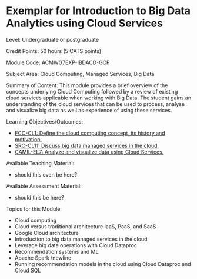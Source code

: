 # Exemplar for Introduction to Big Data Analytics using Cloud Services

Level: Undergraduate or postgraduate

Credit Points: 50 hours (5 CATS points)

Module Code: ACMWG7EXP-IBDACD-GCP

Subject Area: Cloud Computing, Managed Services, Big Data 

Summary of Content: This module provides a brief overview of the concepts 
underlying Cloud Computing followed by a review of existing cloud services 
applicable when working with Big Data. The student gains an understanding 
of the cloud services that can be used to process, analyse and visualize 
big data as well as experience of using these services.

Learning Objectives/Outcomes:

* [FCC-CL1: Define the cloud computing concept, its history and motivation.](../Core/KAs/LOs/FCC-CL1.md)
* [SRC-CL11: Discuss big data managed services in the cloud.](../Core/KAs/LOs/SRC-CL11.md)
* [CAMIL-EL7: Analyze and visualize data using Cloud Services.](../Core/KAs/LOs/CAMIL-EL7.md)

Available Teaching Material: 

* should this even be here?



Available Assessment Material: 
 
* should this be here?

Topics for this Module:

* Cloud computing 
* Cloud versus traditional architecture IaaS, PaaS, and SaaS 
* Google Cloud architecture
* Introduction to big data managed services in the cloud
* Leverage big data operations with Cloud Dataproc
* Recommendation systems and ML
* Apache Spark \newline
* Running recommendation models in the cloud using Cloud Dataproc and Cloud SQL
